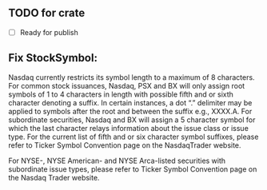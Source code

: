 
## TODO for crate
- [ ] Ready for publish

## Fix StockSymbol:
Nasdaq currently restricts its symbol length to a maximum of 8 characters. 
For common stock issuances, Nasdaq, PSX and BX will only assign root symbols 
of 1 to 4 characters in length with possible fifth and or sixth character 
denoting a suffix. 
In certain instances, a dot “.” delimiter may be applied to symbols after the 
root and between the suffix e.g., XXXX.A. 
For subordinate securities, Nasdaq and BX will assign a 5 character symbol for
which the last character relays information about the issue class or issue type.
For the current list of fifth and or six character symbol suffixes, 
please refer to Ticker Symbol Convention page on the NasdaqTrader website.

For NYSE-, NYSE American- and NYSE Arca-listed securities with 
subordinate issue types, please refer to Ticker Symbol Convention page 
on the Nasdaq Trader website.

